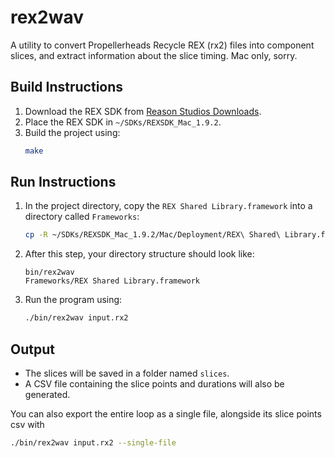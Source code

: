 # rex2wav

A utility to convert Propellerheads Recycle REX (rx2) files into component slices, and extract information about the slice timing. Mac only, sorry.

## Build Instructions

1. Download the REX SDK from [Reason Studios Downloads](https://developer.reasonstudios.com/downloads/other-products).
2. Place the REX SDK in `~/SDKs/REXSDK_Mac_1.9.2`.
3. Build the project using:
   ```bash
   make
   ```

## Run Instructions

1. In the project directory, copy the `REX Shared Library.framework` into a directory called `Frameworks`:
   ```bash
   cp -R ~/SDKs/REXSDK_Mac_1.9.2/Mac/Deployment/REX\ Shared\ Library.framework Frameworks/
   ```

2. After this step, your directory structure should look like:
   ```
   bin/rex2wav
   Frameworks/REX Shared Library.framework
   ```

3. Run the program using:
   ```bash
   ./bin/rex2wav input.rx2
   ```

## Output

- The slices will be saved in a folder named `slices`.
- A CSV file containing the slice points and durations will also be generated.

You can also export the entire loop as a single file, alongside its slice points csv with 
   ```bash
   ./bin/rex2wav input.rx2 --single-file
   ```
